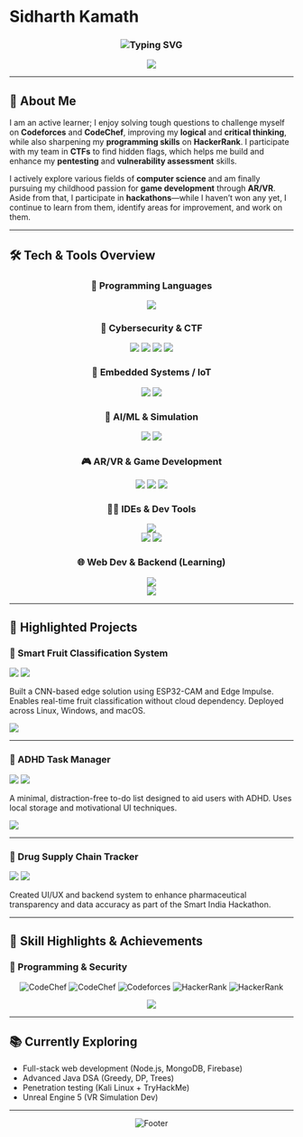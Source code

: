 # **Sidharth Kamath**

<div align="center">
  <h3>
    <img src="https://readme-typing-svg.herokuapp.com/?font=Fira+Code&size=28&duration=3000&pause=1500&color=f7441e&center=true&vCenter=true&width=600&lines=Computer+Engineering+Student;AR%2FVR+Developer;Cybersecurity+Researcher" alt="Typing SVG" />
  </h3>
</div>

<p align="center">
  <img src="https://img.shields.io/badge/Building%20immersive%20experiences%20and%20intelligent%20security%20solutions-2cf54a?style=for-the-badge&labelColor=000000" />
</p>

---

## 👋 About Me

I am an active learner; I enjoy solving tough questions to challenge myself on **Codeforces** and **CodeChef**, improving my **logical** and **critical thinking**, while also sharpening my **programming skills** on **HackerRank**. I participate with my team in **CTFs** to find hidden flags, which helps me build and enhance my **pentesting** and **vulnerability assessment** skills.

I actively explore various fields of **computer science** and am finally pursuing my childhood passion for **game development** through **AR/VR**. Aside from that, I participate in **hackathons**—while I haven’t won any yet, I continue to learn from them, identify areas for improvement, and work on them.

---

## 🛠️ **Tech & Tools Overview**

<div align="center">

### 🧠 Programming Languages
<img src="https://skillicons.dev/icons?i=java,cpp,python,c,js,html,css&theme=dark" />

### 🧪 Cybersecurity & CTF
<img src="https://img.shields.io/badge/Kali%20Linux-557C94?style=for-the-badge&logo=kalilinux&logoColor=white" />
<img src="https://img.shields.io/badge/OSINT-FF6B6B?style=for-the-badge&logo=searchengineland&logoColor=white" />
<img src="https://img.shields.io/badge/Reverse%20Engineering-4ECDC4?style=for-the-badge&logo=ghidra&logoColor=white" />
<img src="https://img.shields.io/badge/VMware-Virtualization-607D8B?style=for-the-badge&logo=vmware&logoColor=white" />

### 🧰 Embedded Systems / IoT
<img src="https://img.shields.io/badge/ESP32-E7352C?style=for-the-badge&logo=espressif&logoColor=white" />
<img src="https://img.shields.io/badge/Edge%20Impulse-4ECDC4?style=for-the-badge&logo=tensorflow&logoColor=white" />

### 🧠 AI/ML & Simulation
<img src="https://img.shields.io/badge/TensorFlow-FF6F00?style=for-the-badge&logo=tensorflow&logoColor=white" />
<img src="https://img.shields.io/badge/OpenCV-Vision-35495E?style=for-the-badge&logo=opencv&logoColor=white" />

### 🎮 AR/VR & Game Development
<img src="https://img.shields.io/badge/Unity-3D%20Engine-000000?style=for-the-badge&logo=unity&logoColor=white" />
<img src="https://img.shields.io/badge/Unreal%20Engine-Next%20Gen%20VR-0E1128?style=for-the-badge&logo=unrealengine&logoColor=white" />
<img src="https://img.shields.io/badge/Blender-3D%20Design-F5792A?style=for-the-badge&logo=blender&logoColor=white" />

### 🧑‍💻 IDEs & Dev Tools
<img src="https://skillicons.dev/icons?i=vscode,idea,webstorm,rider,clion,git,github,arduino&theme=dark" /><br>
<img src="https://img.shields.io/badge/Xcode-Development-147EFB?style=for-the-badge&logo=xcode&logoColor=white" />
<img src="https://img.shields.io/badge/Homebrew-macOS%20Toolkit-FBB040?style=for-the-badge&logo=homebrew&logoColor=white" />

### 🌐 Web Dev & Backend (Learning)
<img src="https://skillicons.dev/icons?i=nodejs,mongodb,firebase&theme=dark" /><br>
<img src="https://img.shields.io/badge/Flask-Python%20Web%20Framework-000000?style=for-the-badge&logo=python&logoColor=white" />

</div>

---

## 🚀 **Highlighted Projects**

### 🍎 Smart Fruit Classification System

<div align="left">
<img src="https://img.shields.io/badge/Status-Completed-00C851?style=flat-square" />
<img src="https://img.shields.io/badge/Deployment-Cross%20Platform-4ECDC4?style=flat-square" />
</div>

Built a CNN-based edge solution using ESP32-CAM and Edge Impulse. Enables real-time fruit classification without cloud dependency. Deployed across Linux, Windows, and macOS.

[<img src="https://img.shields.io/badge/View%20Repository-181717?style=for-the-badge&logo=github&logoColor=white" />](https://github.com/Sidkm18/Chikoo_Counter)

---

### 📝 ADHD Task Manager

<div align="left">
<img src="https://img.shields.io/badge/Status-Production-00C851?style=flat-square" />
<img src="https://img.shields.io/badge/Type-Web%20Application-45B7D1?style=flat-square" />
</div>

A minimal, distraction-free to-do list designed to aid users with ADHD. Uses local storage and motivational UI techniques.

[<img src="https://img.shields.io/badge/View%20Repository-181717?style=for-the-badge&logo=github&logoColor=white" />](https://github.com/Sidkm18/ADHD_To_Do_List)

---

### 💊 Drug Supply Chain Tracker

<div align="left">
<img src="https://img.shields.io/badge/Role-UI%2FUX%20%26%20Backend-FF6B6B?style=flat-square" />
<img src="https://img.shields.io/badge/Focus-Supply%20Chain%20Transparency-4ECDC4?style=flat-square" />
</div>

Created UI/UX and backend system to enhance pharmaceutical transparency and data accuracy as part of the Smart India Hackathon.

---

## 🧠 **Skill Highlights & Achievements**

### 🏅 Programming & Security
<div align="center">

![CodeChef](https://img.shields.io/badge/CodeChef-2%20Star%20Rating-5B4638?style=for-the-badge&logo=codechef&logoColor=white)
![CodeChef](https://img.shields.io/badge/Problems%20Solved-150%2B-5B4638?style=for-the-badge&logo=codechef&logoColor=white)
![Codeforces](https://img.shields.io/badge/Codeforces-Active%20Participant-1F8ACB?style=for-the-badge&logo=codeforces&logoColor=white)
![HackerRank](https://img.shields.io/badge/HackerRank-Java%20Basic%20Certified-2EC866?style=for-the-badge&logo=hackerrank&logoColor=white)
![HackerRank](https://img.shields.io/badge/HackerRank-C%204%20Star-2EC866?style=for-the-badge&logo=hackerrank&logoColor=white)

<img src="https://img.shields.io/badge/KJSCE%20CTF%202025-Certificate-FF6B6B?style=for-the-badge&logo=security&logoColor=white" />

</div>

---

## 📚 **Currently Exploring**
- Full-stack web development (Node.js, MongoDB, Firebase)
- Advanced Java DSA (Greedy, DP, Trees)
- Penetration testing (Kali Linux + TryHackMe)
- Unreal Engine 5 (VR Simulation Dev)

---

<div align="center">
  <img src="https://readme-typing-svg.herokuapp.com/?font=Fira+Code&size=18&duration=3000&pause=1000&color=2cf54a&center=true&vCenter=true&width=500&lines=Open+to+collaboration+opportunities;Interested+in+technical+discussions" alt="Footer" />
</div>
